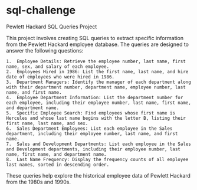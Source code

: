 # sql-challenge

Pewlett Hackard SQL Queries Project

This project involves creating SQL queries to extract specific information from the Pewlett Hackard employee database. The queries are designed to answer the following questions:

	1.	Employee Details: Retrieve the employee number, last name, first name, sex, and salary of each employee.
	2.	Employees Hired in 1986: List the first name, last name, and hire date of employees who were hired in 1986.
	3.	Department Managers: Identify the manager of each department along with their department number, department name, employee number, last name, and first name.
	4.	Employee Department Information: List the department number for each employee, including their employee number, last name, first name, and department name.
	5.	Specific Employee Search: Find employees whose first name is Hercules and whose last name begins with the letter B, listing their first name, last name, and sex.
	6.	Sales Department Employees: List each employee in the Sales department, including their employee number, last name, and first name.
	7.	Sales and Development Departments: List each employee in the Sales and Development departments, including their employee number, last name, first name, and department name.
	8.	Last Name Frequency: Display the frequency counts of all employee last names, sorted in descending order.

These queries help explore the historical employee data of Pewlett Hackard from the 1980s and 1990s.



